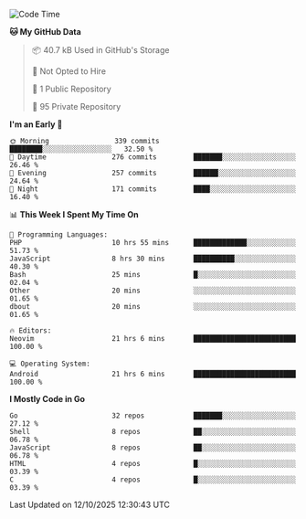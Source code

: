 
<!--START_SECTION:waka-->
![Code Time](http://img.shields.io/badge/Code%20Time-6%2C356%20hrs%2058%20mins-blue)

**🐱 My GitHub Data** 

> 📦 40.7 kB Used in GitHub's Storage 
 > 
> 🚫 Not Opted to Hire
 > 
> 📜 1 Public Repository 
 > 
> 🔑 95 Private Repository 
 > 
**I'm an Early 🐤** 

```text
🌞 Morning                339 commits         ████████░░░░░░░░░░░░░░░░░   32.50 % 
🌆 Daytime                276 commits         ███████░░░░░░░░░░░░░░░░░░   26.46 % 
🌃 Evening                257 commits         ██████░░░░░░░░░░░░░░░░░░░   24.64 % 
🌙 Night                  171 commits         ████░░░░░░░░░░░░░░░░░░░░░   16.40 % 
```


📊 **This Week I Spent My Time On** 

```text
💬 Programming Languages: 
PHP                      10 hrs 55 mins      █████████████░░░░░░░░░░░░   51.73 % 
JavaScript               8 hrs 30 mins       ██████████░░░░░░░░░░░░░░░   40.30 % 
Bash                     25 mins             █░░░░░░░░░░░░░░░░░░░░░░░░   02.04 % 
Other                    20 mins             ░░░░░░░░░░░░░░░░░░░░░░░░░   01.65 % 
dbout                    20 mins             ░░░░░░░░░░░░░░░░░░░░░░░░░   01.65 % 

🔥 Editors: 
Neovim                   21 hrs 6 mins       █████████████████████████   100.00 % 

💻 Operating System: 
Android                  21 hrs 6 mins       █████████████████████████   100.00 % 
```

**I Mostly Code in Go** 

```text
Go                       32 repos            ███████░░░░░░░░░░░░░░░░░░   27.12 % 
Shell                    8 repos             ██░░░░░░░░░░░░░░░░░░░░░░░   06.78 % 
JavaScript               8 repos             ██░░░░░░░░░░░░░░░░░░░░░░░   06.78 % 
HTML                     4 repos             █░░░░░░░░░░░░░░░░░░░░░░░░   03.39 % 
C                        4 repos             █░░░░░░░░░░░░░░░░░░░░░░░░   03.39 % 
```




 Last Updated on 12/10/2025 12:30:43 UTC
<!--END_SECTION:waka-->
